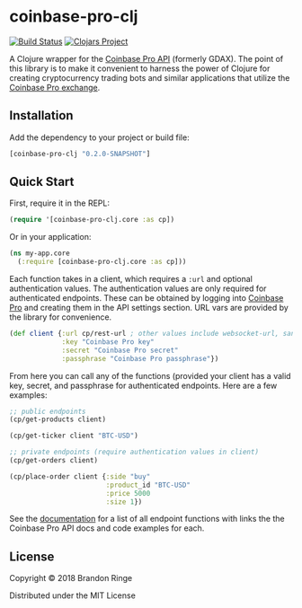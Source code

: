 # coinbase-pro-clj

[![Build Status](https://travis-ci.org/bpringe/coinbase-pro-clj.svg?branch=master)](https://travis-ci.org/bpringe/coinbase-pro-clj)
[![Clojars Project](https://img.shields.io/clojars/v/coinbase-pro-clj.svg)](https://clojars.org/coinbase-pro-clj)

A Clojure wrapper for the [Coinbase Pro API](https://docs.pro.coinbase.com/) (formerly GDAX). The point of this library is to make it convenient to harness the power of Clojure
for creating cryptocurrency trading bots and similar applications that utilize the [Coinbase Pro exchange](https://pro.coinbase.com).

## Installation

Add the dependency to your project or build file:
```clojure
[coinbase-pro-clj "0.2.0-SNAPSHOT"]
```

## Quick Start

First, require it in the REPL:
```clojure
(require '[coinbase-pro-clj.core :as cp])
```
Or in your application:
```clojure
(ns my-app.core
  (:require [coinbase-pro-clj.core :as cp]))
```
Each function takes in a client, which requires a `:url` and optional authentication values. The authentication values are only required for authenticated endpoints. These can be obtained by logging into [Coinbase Pro](https://pro.coinbase.com) and creating them in the API settings section. URL vars are provided by the library for convenience.
```clojure
(def client {:url cp/rest-url ; other values include websocket-url, sandbox-rest-url, and sanbox-websocket-url
             :key "Coinbase Pro key"
             :secret "Coinbase Pro secret"
             :passphrase "Coinbase Pro passphrase"})
```
From here you can call any of the functions (provided your client has a valid key, secret, and passphrase for authenticated endpoints. Here are a few examples:

```clojure
;; public endpoints
(cp/get-products client)

(cp/get-ticker client "BTC-USD")

;; private endpoints (require authentication values in client)
(cp/get-orders client)

(cp/place-order client {:side "buy"
                        :product_id "BTC-USD"
                        :price 5000
                        :size 1})
```
See the [documentation](https://bpringe.github.io/coinbase-pro-clj/index.html) for a list of all endpoint functions with links the the Coinbase Pro API docs and code examples for each.

## License

Copyright © 2018 Brandon Ringe

Distributed under the MIT License

